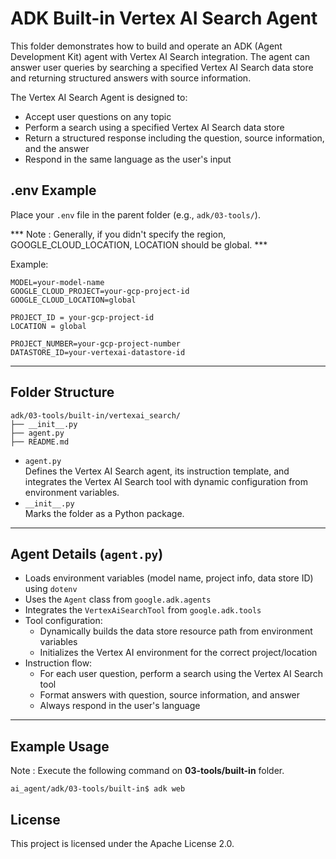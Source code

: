 # ADK Built-in Vertex AI Search Agent

This folder demonstrates how to build and operate an ADK (Agent Development Kit) agent with Vertex AI Search integration. The agent can answer user queries by searching a specified Vertex AI Search data store and returning structured answers with source information.

The Vertex AI Search Agent is designed to:
- Accept user questions on any topic
- Perform a search using a specified Vertex AI Search data store
- Return a structured response including the question, source information, and the answer
- Respond in the same language as the user's input

## .env Example

Place your `.env` file in the parent folder (e.g., `adk/03-tools/`).  

*** Note : Generally, if you didn't specify the region, GOOGLE_CLOUD_LOCATION, LOCATION should be global. ***

Example:

```
MODEL=your-model-name
GOOGLE_CLOUD_PROJECT=your-gcp-project-id
GOOGLE_CLOUD_LOCATION=global

PROJECT_ID = your-gcp-project-id
LOCATION = global

PROJECT_NUMBER=your-gcp-project-number
DATASTORE_ID=your-vertexai-datastore-id
```

---

## Folder Structure

```
adk/03-tools/built-in/vertexai_search/
├── __init__.py
├── agent.py
├── README.md
```

- `agent.py`  
  Defines the Vertex AI Search agent, its instruction template, and integrates the Vertex AI Search tool with dynamic configuration from environment variables.
- `__init__.py`  
  Marks the folder as a Python package.

---

## Agent Details (`agent.py`)

- Loads environment variables (model name, project info, data store ID) using `dotenv`
- Uses the `Agent` class from `google.adk.agents`
- Integrates the `VertexAiSearchTool` from `google.adk.tools`
- Tool configuration:
  - Dynamically builds the data store resource path from environment variables
  - Initializes the Vertex AI environment for the correct project/location
- Instruction flow:
  - For each user question, perform a search using the Vertex AI Search tool
  - Format answers with question, source information, and answer
  - Always respond in the user's language

---

## Example Usage
Note : Execute the following command on **03-tools/built-in** folder. 

```
ai_agent/adk/03-tools/built-in$ adk web
```

## License

This project is licensed under the Apache License 2.0.
